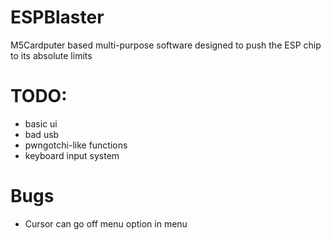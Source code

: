 # ESPBlaster

M5Cardputer based multi-purpose software designed to push the ESP chip to its absolute limits 

# TODO:
- basic ui
- bad usb
- pwngotchi-like functions
- keyboard input system

# Bugs
- Cursor can go off menu option in menu
